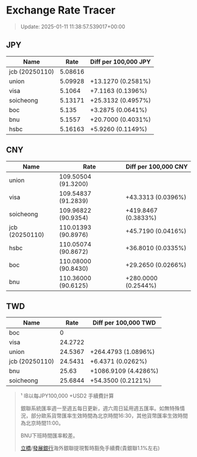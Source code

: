 # Exchange Rate Tracer

> Update: 2025-01-11 11:38:57.539017+00:00

## JPY

| Name           |    Rate | Diff per 100,000 JPY   |
|----------------|---------|------------------------|
| jcb (20250110) | 5.08616 |                        |
| union          | 5.09928 | +13.1270 (0.2581%)     |
| visa           | 5.1064  | +7.1163 (0.1396%)      |
| soicheong      | 5.13171 | +25.3132 (0.4957%)     |
| boc            | 5.135   | +3.2875 (0.0641%)      |
| bnu            | 5.1557  | +20.7000 (0.4031%)     |
| hsbc           | 5.16163 | +5.9260 (0.1149%)      |

## CNY

| Name           | Rate                | Diff per 100,000 CNY   |
|----------------|---------------------|------------------------|
| union          | 109.50504	(91.3200) |                        |
| visa           | 109.54837	(91.2839) | +43.3313 (0.0396%)     |
| soicheong      | 109.96822	(90.9354) | +419.8467 (0.3833%)    |
| jcb (20250110) | 110.01393	(90.8976) | +45.7190 (0.0416%)     |
| hsbc           | 110.05074	(90.8672) | +36.8010 (0.0335%)     |
| boc            | 110.08000	(90.8430) | +29.2650 (0.0266%)     |
| bnu            | 110.36000	(90.6125) | +280.0000 (0.2544%)    |

## TWD

| Name           |    Rate | Diff per 100,000 TWD   |
|----------------|---------|------------------------|
| boc            |  0      |                        |
| visa           | 24.2722 |                        |
| union          | 24.5367 | +264.4793 (1.0896%)    |
| jcb (20250110) | 24.5431 | +6.4371 (0.0262%)      |
| bnu            | 25.63   | +1086.9109 (4.4286%)   |
| soicheong      | 25.6844 | +54.3500 (0.2121%)     |


> ¹ IB以每JPY100,000 +USD2 手續費計算
>
> 銀聯系統匯率週一至週五每日更新，週六周日延用週五匯率。如無特殊情況，部分歐系貨幣匯率生效時間為北京時間16:30，其他貨幣匯率生效時間為北京時間11:00。
>
> BNU下班時間匯率較差。
>
> [立橋](https://www.wlbank.com.mo/uploads/ueditor/file/20181211/1544536513900230.pdf)/[發展銀行](https://www.mdb.com.mo/Service_Charges_20230728.pdf)海外銀聯提現暫時豁免手續費(貴銀聯1.1%左右)

